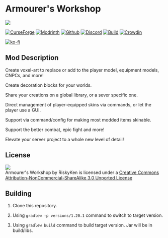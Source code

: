 # Armourer's Workshop

![](http://plushie.moe/projects/armourers_workshop/images/aw_banner.png)

[![CurseForge](http://cf.way2muchnoise.eu/short_229523_downloads.svg)](https://minecraft.curseforge.com/projects/armourers-workshop) [![Modrinth](https://img.shields.io/modrinth/dt/y4JF3gXL?label=modrinth)](https://modrinth.com/mod/armourers-workshop) [![Github](https://img.shields.io/github/downloads/Armourers-Workshop/Armourers-Workshop/total?label=github)](https://github.com/Armourers-Workshop/Armourers-Workshop/releases) [![Discord](https://img.shields.io/discord/277389736165769216)](https://discord.gg/5Z3KKvU) [![Build](https://img.shields.io/github/actions/workflow/status/Armourers-Workshop/Armourers-Workshop/ci.yml)](https://github.com/Armourers-Workshop/Armourers-Workshop/actions) [![Crowdin](https://badges.crowdin.net/armourers-workshop/localized.svg)](https://crowdin.com/project/armourers-workshop)

[![ko-fi](https://www.ko-fi.com/img/githubbutton_sm.svg)](https://ko-fi.com/K3K3WVTZ)

## Mod Description

Create voxel-art to replace or add to the player model, equipment models, CNPCs, and more!

Create decoration blocks for your worlds.

Share your creations on a global library, or a sever specific one.

Direct management of player-equipped skins via commands, or let the player use a GUI.

Support via command/config for making most modded items skinable.

Support the better combat, epic fight and more!

Elevate your server project to a whole new level of detail!
    
## License
![](https://i.creativecommons.org/l/by-nc-sa/3.0/88x31.png)  
Armourer's Workshop by RiskyKen is licensed under a [Creative Commons Attribution-NonCommercial-ShareAlike 3.0 Unported License](https://creativecommons.org/licenses/by-nc-sa/3.0/)

## Building

1. Clone this repository.

2. Using `gradlew -p versions/1.20.1` command to switch to target version.

3. Using `gradlew build` command to build target version. Jar will be in build/libs.
